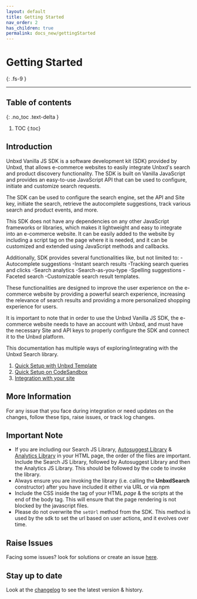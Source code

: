 ```yaml
---
layout: default
title: Getting Started
nav_order: 2
has_children: true
permalink: docs_new/gettingStarted
---
```


# Getting Started
{: .fs-9 }

---

## Table of contents
{: .no_toc .text-delta }

1. TOC
{:toc}

## Introduction
Unbxd Vanilla JS SDK is a software development kit (SDK) provided by Unbxd, that allows e-commerce websites to easily integrate Unbxd's search and product discovery functionality. The SDK is built on Vanilla JavaScript and provides an easy-to-use JavaScript API that can be used to configure, initiate and customize search requests.

The SDK can be used to configure the search engine, set the API and Site key, initiate the search, retrieve the autocomplete suggestions, track various search and product events, and more.

This SDK does not have any dependencies on any other JavaScript frameworks or libraries, which makes it lightweight and easy to integrate into an e-commerce website. It can be easily added to the website by including a script tag on the page where it is needed, and it can be customized and extended using JavaScript methods and callbacks.

Additionally, SDK provides several functionalities like, but not limited to:
-Autocomplete suggestions
-Instant search results
-Tracking search queries and clicks
-Search analytics
-Search-as-you-type
-Spelling suggestions
-Faceted search
-Customizable search result templates.

These functionalities are designed to improve the user experience on the e-commerce website by providing a powerful search experience, increasing the relevance of search results and providing a more personalized shopping experience for users.

It is important to note that in order to use the Unbxd Vanilla JS SDK, the e-commerce website needs to have an account with Unbxd, and must have the necessary Site and API keys to properly configure the SDK and connect it to the Unbxd platform.

This documentation has multiple ways of exploring/integrating with the Unbxd Search library.
1. [Quick Setup with Unbxd Template](/docs_new/gettingStarted/quickIntegration.md)
2. [Quick Setup on CodeSandbox](/docs_new/gettingStarted/quickSetupOnCodeSandbox.md)
3. [Integration with your site](/docs_new/gettingStarted/DetailedIntegration.md)


## More Information

For any issue that you face during integration or need updates on the changes, follow these tips, raise issues, or track log changes. 


## Important Note

*   If you are including our Search JS Library, [Autosuggest Library](https://unbxd.com/docs/site-search/integration-documentation/autosuggest-sdk/) & [Analytics Library](https://unbxd.com/docs/site-search/integration-documentation/browser-integration/) in your HTML page, the order of the files are important.  
    Include the Search JS Library, followed by Autosuggest Library and then the Analytics JS Library. This should be followed by the code to invoke the library.
*   Always ensure you are invoking the library (i.e. calling the **UnbxdSearch** constructor) after you have included it either via URL or via npm
*   Include the CSS inside the <head> tag of your HTML *page* & the scripts at the end of the body tag. This will ensure that the page rendering is not blocked by the javascript files.
*   Please do not overwrite the `setUrl` method from the SDK. This method is used by the sdk to set the url based on user actions, and it evolves over time.

## Raise Issues  

Facing some issues? look for solutions or create an issue [here](https://github.com/unbxd/search-JS-library/issues).


## Stay up to date
Look at the [changelog](https://github.com/unbxd/search-JS-library/blob/master/CHANGELOG.md) to see the latest version & history.

